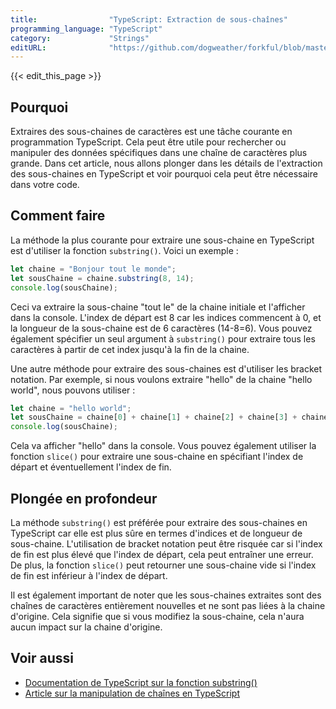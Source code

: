 ```yaml
---
title:                "TypeScript: Extraction de sous-chaînes"
programming_language: "TypeScript"
category:             "Strings"
editURL:              "https://github.com/dogweather/forkful/blob/master/content/fr/typescript/extracting-substrings.md"
---
```


{{< edit_this_page >}}

## Pourquoi 

Extraires des sous-chaines de caractères est une tâche courante en programmation TypeScript. Cela peut être utile pour rechercher ou manipuler des données spécifiques dans une chaîne de caractères plus grande. Dans cet article, nous allons plonger dans les détails de l'extraction des sous-chaines en TypeScript et voir pourquoi cela peut être nécessaire dans votre code.

## Comment faire 

La méthode la plus courante pour extraire une sous-chaine en TypeScript est d'utiliser la fonction `substring()`. Voici un exemple :

```TypeScript
let chaine = "Bonjour tout le monde";
let sousChaine = chaine.substring(8, 14);
console.log(sousChaine);
```

Ceci va extraire la sous-chaine "tout le" de la chaine initiale et l'afficher dans la console. L'index de départ est 8 car les indices commencent à 0, et la longueur de la sous-chaine est de 6 caractères (14-8=6). Vous pouvez également spécifier un seul argument à `substring()` pour extraire tous les caractères à partir de cet index jusqu'à la fin de la chaine.

Une autre méthode pour extraire des sous-chaines est d'utiliser les bracket notation. Par exemple, si nous voulons extraire "hello" de la chaine "hello world", nous pouvons utiliser :

```TypeScript
let chaine = "hello world";
let sousChaine = chaine[0] + chaine[1] + chaine[2] + chaine[3] + chaine[4]; // ou simplement chaine[0,4]
console.log(sousChaine);
```

Cela va afficher "hello" dans la console. Vous pouvez également utiliser la fonction `slice()` pour extraire une sous-chaine en spécifiant l'index de départ et éventuellement l'index de fin.

## Plongée en profondeur 

La méthode `substring()` est préférée pour extraire des sous-chaines en TypeScript car elle est plus sûre en termes d'indices et de longueur de sous-chaine. L'utilisation de bracket notation peut être risquée car si l'index de fin est plus élevé que l'index de départ, cela peut entraîner une erreur. De plus, la fonction `slice()` peut retourner une sous-chaine vide si l'index de fin est inférieur à l'index de départ.

Il est également important de noter que les sous-chaines extraites sont des chaînes de caractères entièrement nouvelles et ne sont pas liées à la chaine d'origine. Cela signifie que si vous modifiez la sous-chaine, cela n'aura aucun impact sur la chaine d'origine.

## Voir aussi 

- [Documentation de TypeScript sur la fonction substring()](https://www.typescriptlang.org/docs/handbook/strings.html#substring)
- [Article sur la manipulation de chaînes en TypeScript](https://blog.bitsrc.io/manipulating-strings-in-typescript-181e4bfe8d37)